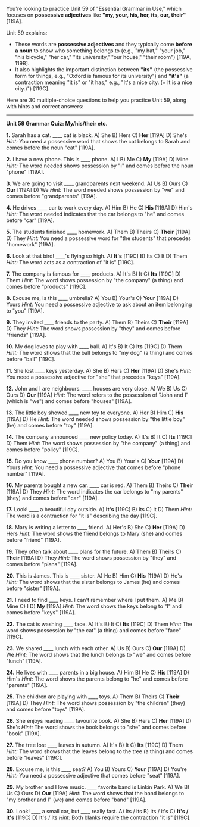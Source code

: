 You're looking to practice Unit 59 of "Essential Grammar in Use," which focuses on **possessive adjectives** like **"my, your, his, her, its, our, their"** [119A].

Unit 59 explains:
*   These words are **possessive adjectives** and they typically come **before a noun** to show who something belongs to (e.g., "my hat," "your job," "his bicycle," "her car," "its university," "our house," "their room") [119A, 119B].
*   It also highlights the important distinction between **"its"** (the possessive form for things, e.g., "Oxford is famous for its university") and **"it's"** (a contraction meaning "it is" or "it has," e.g., "It's a nice city. (= It is a nice city.)") [119C].

Here are 30 multiple-choice questions to help you practice Unit 59, along with hints and correct answers:

---

**Unit 59 Grammar Quiz: My/his/their etc.**

**1.** Sarah has a cat. ____ cat is black.
    A) She
    B) Hers
    C) **Her** [119A]
    D) She's
    *Hint:* You need a possessive word that shows the cat belongs to Sarah and comes before the noun "cat" [119A].

**2.** I have a new phone. This is ____ phone.
    A) I
    B) Me
    C) **My** [119A]
    D) Mine
    *Hint:* The word needed shows possession by "I" and comes before the noun "phone" [119A].

**3.** We are going to visit ____ grandparents next weekend.
    A) Us
    B) Ours
    C) **Our** [119A]
    D) We
    *Hint:* The word needed shows possession by "we" and comes before "grandparents" [119A].

**4.** He drives ____ car to work every day.
    A) Him
    B) He
    C) **His** [119A]
    D) Him's
    *Hint:* The word needed indicates that the car belongs to "he" and comes before "car" [119A].

**5.** The students finished ____ homework.
    A) Them
    B) Theirs
    C) **Their** [119A]
    D) They
    *Hint:* You need a possessive word for "the students" that precedes "homework" [119A].

**6.** Look at that bird! ____'s flying so high.
    A) **It's** [119C]
    B) Its
    C) It
    D) Them
    *Hint:* The word acts as a contraction of "it is" [119C].

**7.** The company is famous for ____ products.
    A) It's
    B) It
    C) **Its** [119C]
    D) Them
    *Hint:* The word shows possession by "the company" (a thing) and comes before "products" [119C].

**8.** Excuse me, is this ____ umbrella?
    A) You
    B) Your's
    C) **Your** [119A]
    D) Yours
    *Hint:* You need a possessive adjective to ask about an item belonging to "you" [119A].

**9.** They invited ____ friends to the party.
    A) Them
    B) Theirs
    C) **Their** [119A]
    D) They
    *Hint:* The word shows possession by "they" and comes before "friends" [119A].

**10.** My dog loves to play with ____ ball.
    A) It's
    B) It
    C) **Its** [119C]
    D) Them
    *Hint:* The word shows that the ball belongs to "my dog" (a thing) and comes before "ball" [119C].

**11.** She lost ____ keys yesterday.
    A) She
    B) Hers
    C) **Her** [119A]
    D) She's
    *Hint:* You need a possessive adjective for "she" that precedes "keys" [119A].

**12.** John and I are neighbours. ____ houses are very close.
    A) We
    B) Us
    C) Ours
    D) **Our** [119A]
    *Hint:* The word refers to the possession of "John and I" (which is "we") and comes before "houses" [119A].

**13.** The little boy showed ____ new toy to everyone.
    A) Her
    B) Him
    C) **His** [119A]
    D) He
    *Hint:* The word needed shows possession by "the little boy" (he) and comes before "toy" [119A].

**14.** The company announced ____ new policy today.
    A) It's
    B) It
    C) **Its** [119C]
    D) Them
    *Hint:* The word shows possession by "the company" (a thing) and comes before "policy" [119C].

**15.** Do you know ____ phone number?
    A) You
    B) Your's
    C) **Your** [119A]
    D) Yours
    *Hint:* You need a possessive adjective that comes before "phone number" [119A].

**16.** My parents bought a new car. ____ car is red.
    A) Them
    B) Theirs
    C) **Their** [119A]
    D) They
    *Hint:* The word indicates the car belongs to "my parents" (they) and comes before "car" [119A].

**17.** Look! ____ a beautiful day outside.
    A) **It's** [119C]
    B) Its
    C) It
    D) Them
    *Hint:* The word is a contraction for "it is" describing the day [119C].

**18.** Mary is writing a letter to ____ friend.
    A) Her's
    B) She
    C) **Her** [119A]
    D) Hers
    *Hint:* The word shows the friend belongs to Mary (she) and comes before "friend" [119A].

**19.** They often talk about ____ plans for the future.
    A) Them
    B) Theirs
    C) **Their** [119A]
    D) They
    *Hint:* The word shows possession by "they" and comes before "plans" [119A].

**20.** This is James. This is ____ sister.
    A) He
    B) Him
    C) **His** [119A]
    D) He's
    *Hint:* The word shows that the sister belongs to James (he) and comes before "sister" [119A].

**21.** I need to find ____ keys. I can't remember where I put them.
    A) Me
    B) Mine
    C) I
    D) **My** [119A]
    *Hint:* The word shows the keys belong to "I" and comes before "keys" [119A].

**22.** The cat is washing ____ face.
    A) It's
    B) It
    C) **Its** [119C]
    D) Them
    *Hint:* The word shows possession by "the cat" (a thing) and comes before "face" [119C].

**23.** We shared ____ lunch with each other.
    A) Us
    B) Ours
    C) **Our** [119A]
    D) We
    *Hint:* The word shows that the lunch belongs to "we" and comes before "lunch" [119A].

**24.** He lives with ____ parents in a big house.
    A) Him
    B) He
    C) **His** [119A]
    D) Him's
    *Hint:* The word shows the parents belong to "he" and comes before "parents" [119A].

**25.** The children are playing with ____ toys.
    A) Them
    B) Theirs
    C) **Their** [119A]
    D) They
    *Hint:* The word shows possession by "the children" (they) and comes before "toys" [119A].

**26.** She enjoys reading ____ favourite book.
    A) She
    B) Hers
    C) **Her** [119A]
    D) She's
    *Hint:* The word shows the book belongs to "she" and comes before "book" [119A].

**27.** The tree lost ____ leaves in autumn.
    A) It's
    B) It
    C) **Its** [119C]
    D) Them
    *Hint:* The word shows that the leaves belong to the tree (a thing) and comes before "leaves" [119C].

**28.** Excuse me, is this ____ seat?
    A) You
    B) Yours
    C) **Your** [119A]
    D) You're
    *Hint:* You need a possessive adjective that comes before "seat" [119A].

**29.** My brother and I love music. ____ favorite band is Linkin Park.
    A) We
    B) Us
    C) Ours
    D) **Our** [119A]
    *Hint:* The word shows that the band belongs to "my brother and I" (we) and comes before "band" [119A].

**30.** Look! ____ a small car, but ____ really fast.
    A) Its / its
    B) Its / it's
    C) **It's / it's** [119C]
    D) It's / its
    *Hint:* Both blanks require the contraction "it is" [119C].